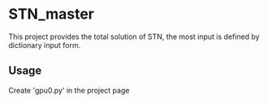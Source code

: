 # STN_master
This project provides the total solution of STN, the most input is defined by dictionary input form.

## Usage
Create 'gpu0.py' in the project page 
```C++

```
